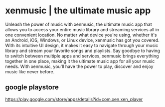 # xenmusic | the ultimate music app

Unleash the power of music with xenmusic, the ultimate music app that allows you to access your entire music library and streaming services all in one convenient location. No matter what device you're using, whether it's an Android, iOS, Windows, or Linux device, xenmusic has got you covered. With its intuitive UI design, it makes it easy to navigate through your music library and stream your favorite songs and playlists. Say goodbye to having to switch between multiple apps and services, xenmusic brings everything together in one place, making it the ultimate music app for all your music needs. With xenmusic, you'll have the power to play, discover and enjoy music like never before.

## google playstore
<a> https://play.google.com/store/apps/details?id=com.xen.xen_player </a>
